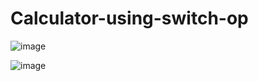 
# Calculator-using-switch-op

![image](https://user-images.githubusercontent.com/111523448/189480222-66bf455a-1bb9-4c00-a12a-bff23a9287ac.png)


![image](https://user-images.githubusercontent.com/111523448/189480272-6a2363a4-f1a2-4eca-bcf0-81979800d9b7.png)
